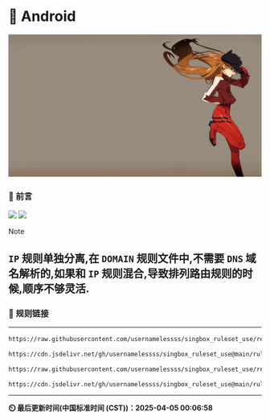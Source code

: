 
# 🧸 Android
![](https://raw.githubusercontent.com/usernamelessss/picture-bed/main/images/202504042256831.jpg)
### 📣 前言
![](https://shields.io/badge/-移除重复规则-ff69b4) ![](https://shields.io/badge/-IP&nbsp;规则单独存放不与&nbsp;DOMAIN&nbsp;等混合-green)
> [!NOTE]
**`IP` 规则单独分离,在 `DOMAIN` 规则文件中,不需要 `DNS` 域名解析的,如果和 `IP` 规则混合,导致排列路由规则的时候,顺序不够灵活.**
---

###  🔗 规则链接
---

```url
https://raw.githubusercontent.com/usernamelessss/singbox_ruleset_use/refs/heads/main/rule/Android/Android_No_IP.json
```

```url
https://cdn.jsdelivr.net/gh/usernamelessss/singbox_ruleset_use@main/rule/Android/Android_No_IP.json
```

```url
https://raw.githubusercontent.com/usernamelessss/singbox_ruleset_use/refs/heads/main/rule/Android/Android_No_IP.srs
```

```url
https://cdn.jsdelivr.net/gh/usernamelessss/singbox_ruleset_use@main/rule/Android/Android_No_IP.srs
```

---
**⏲️ 最后更新时间(中国标准时间 (CST))：2025-04-05 00:06:58**
